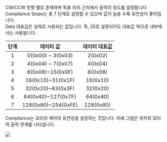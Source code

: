 CW/CCW 방향 별로 존재하며 목표 위치 근처에서 출력의 정도를 설정합니다.  
Compliance Slope는 총 7 단계로 설정할 수 있으며 값이 높을 수록 유연성이 좋아집니다.  
Data 대표값은 실제로 사용되는 값입니다. 즉, 25로 설정되어도 대표값 16으로 내부에서는 사용됩니다.

|단계| 데이터 값 | 데이터 대표값     |
| :-------------: | :-------------: | :-------------: |
|1|0(0x00) ~ 3(0x03)|2(0x02)|
|2|4(0x04) ~ 7(0x07)|4(0x04)|
|3|8(0x08)~15(0x0F)|8(0x08)|
|4|16(0x10)~31(0x1F)|16(0x10)|
|5|32(0x20)~63(0x3F)|32(0x20)|
|6|64(0x40)~127(0x7F)|64(0x40)|
|7|128(0x80)~254(0xFE)|128(0x80)|

Compliance는 모터의 제어의 유연성을 설정하는 것입니다. 아래 그림은 위치와 모터의 출력 관계를 나타냅니다.

![](/assets/images/dxl/dxl_compliance.png)
